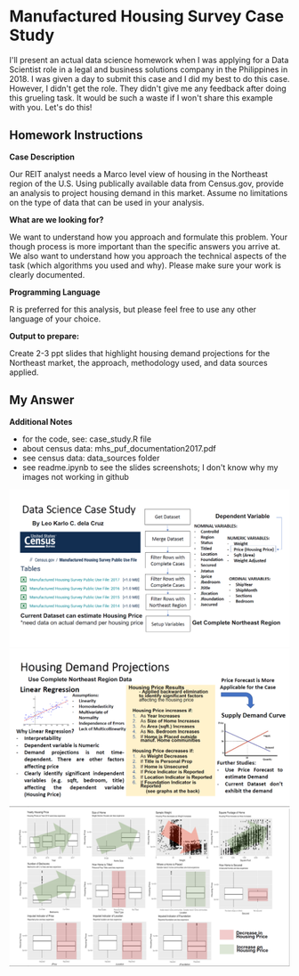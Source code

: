 # Manufactured Housing Survey Case Study

I'll present an actual data science homework when I was applying for a Data Scientist role in a legal and business solutions company in the Philippines in 2018. I was given a day to submit this case and I did my best to do this case. However, I didn't get the role. They didn't give me any feedback after doing this grueling task. It would be such a waste if I won't share this example with you. Let's do this!


## Homework Instructions

**Case Description**

Our REIT analyst needs a Marco level view of housing in the Northeast region of the U.S. Using publically available data from Census.gov, provide an analysis to project housing demand in this market. Assume no limitations on the type of data that can be used in your analysis. 

**What are we looking for?** 

We want to understand how you approach and formulate this problem. Your though process is more important than the specific answers you arrive at. We also want to understand how you approach the technical aspects of the task (which algorithms you used and why). Please make sure your work is clearly documented. 

**Programming Language**

R is preferred for this analysis, but please feel free to use any other language of your choice.

**Output to prepare:** 

Create 2-3 ppt slides that highlight housing demand projections for the Northeast market, the approach, methodology used, and data sources applied.


## My Answer

**Additional Notes**
 - for the code, see: case_study.R file
 - about census data: mhs_puf_documentation2017.pdf
 - see census data: data_sources folder
 - see readme.ipynb to see the slides screenshots; I don't know why my images not working in github


<img src="slide_first.png" alt="slide1" width="800"/>

<img src="slide_second.png" alt="slide2" width="800"/>

<img src="slide_third.png" alt="slide3" width="800"/>
